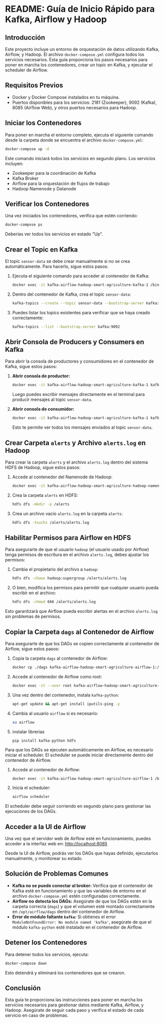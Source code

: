 # README: Guía de Inicio Rápido para Kafka, Airflow y Hadoop

## Introducción

Este proyecto incluye un entorno de orquestación de datos utilizando Kafka, Airflow, y Hadoop. El archivo `docker-compose.yml` configura todos los servicios necesarios. Esta guía proporciona los pasos necesarios para poner en marcha los contenedores, crear un topic en Kafka, y ejecutar el scheduler de Airflow.

## Requisitos Previos

- Docker y Docker Compose instalados en tu máquina.
- Puertos disponibles para los servicios: 2181 (Zookeeper), 9092 (Kafka), 8085 (Airflow Web), y otros puertos necesarios para Hadoop.

## Iniciar los Contenedores

Para poner en marcha el entorno completo, ejecuta el siguiente comando desde la carpeta donde se encuentra el archivo `docker-compose.yml`:

```bash
docker-compose up -d
```

Este comando iniciará todos los servicios en segundo plano. Los servicios incluyen:

- Zookeeper para la coordinación de Kafka
- Kafka Broker
- Airflow para la orquestación de flujos de trabajo
- Hadoop Namenode y Datanode

## Verificar los Contenedores

Una vez iniciados los contenedores, verifica que estén corriendo:

```bash
docker-compose ps
```

Deberías ver todos los servicios en estado "Up".

## Crear el Topic en Kafka

El topic `sensor-data` se debe crear manualmente si no se crea automáticamente. Para hacerlo, sigue estos pasos:

1. Ejecuta el siguiente comando para acceder al contenedor de Kafka:

   ```bash
   docker exec -it kafka-airflow-hadoop-smart-agriculture-kafka-1 /bin/bash
   ```

2. Dentro del contenedor de Kafka, crea el topic `sensor-data`:

   ```bash
   kafka-topics --create --topic sensor-data --bootstrap-server kafka:9092 --partitions 1 --replication-factor 1
   ```

3. Puedes listar los topics existentes para verificar que se haya creado correctamente:

   ```bash
   kafka-topics --list --bootstrap-server kafka:9092
   ```

## Abrir Consola de Producers y Consumers en Kafka

Para abrir la consola de productores y consumidores en el contenedor de Kafka, sigue estos pasos:

1. **Abrir consola de productor:**

   ```bash
   docker exec -it kafka-airflow-hadoop-smart-agriculture-kafka-1 kafka-console-producer --broker-list kafka:9092 --topic sensor-data
   ```

   Luego puedes escribir mensajes directamente en el terminal para producir mensajes al topic `sensor-data`.

2. **Abrir consola de consumidor:**

   ```bash
   docker exec -it kafka-airflow-hadoop-smart-agriculture-kafka-1 kafka-console-consumer --bootstrap-server kafka:9092 --topic sensor-data --from-beginning
   ```

   Esto te permite ver todos los mensajes enviados al topic `sensor-data`.

## Crear Carpeta `alerts` y Archivo `alerts.log` en Hadoop

Para crear la carpeta `alerts` y el archivo `alerts.log` dentro del sistema HDFS de Hadoop, sigue estos pasos:

1. Accede al contenedor del Namenode de Hadoop:

   ```bash
   docker exec -it kafka-airflow-hadoop-smart-agriculture-hadoop-namenode-1 /bin/bash
   ```

2. Crea la carpeta `alerts` en HDFS:

   ```bash
   hdfs dfs -mkdir -p /alerts
   ```

3. Crea un archivo vacío `alerts.log` en la carpeta `alerts`:

   ```bash
   hdfs dfs -touchz /alerts/alerts.log
   ```

## Habilitar Permisos para Airflow en HDFS

Para asegurarte de que el usuario `hadoop` (el usuario usado por Airflow) tenga permisos de escritura en el archivo `alerts.log`, debes ajustar los permisos:

1. Cambia el propietario del archivo a `hadoop`:

   ```bash
   hdfs dfs -chown hadoop:supergroup /alerts/alerts.log
   ```

2. O bien, modifica los permisos para permitir que cualquier usuario pueda escribir en el archivo:

   ```bash
   hdfs dfs -chmod 666 /alerts/alerts.log
   ```

Esto garantizará que Airflow pueda escribir alertas en el archivo `alerts.log` sin problemas de permisos.

## Copiar la Carpeta `dags` al Contenedor de Airflow

Para asegurarte de que los DAGs se copien correctamente al contenedor de Airflow, sigue estos pasos:

1. Copia la carpeta `dags` al contenedor de Airflow:

   ```bash
   docker cp ./dags kafka-airflow-hadoop-smart-agriculture-airflow-1:/opt/airflow/
   ```

2. Accede al contenedor de Airflow como root:

   ```bash
   docker exec -it --user root kafka-airflow-hadoop-smart-agriculture-airflow-1 /bin/bash
   ```

3. Una vez dentro del contenedor, instala `kafka-python`:

   ```bash
   apt-get update && apt-get install iputils-ping -y

   ```

4. Cambia al usuario `airflow` si es necesario:

   ```bash
   su airflow
   ```

5. instalar librerias

   ```
   pip install kafka-python hdfs
   ```

Para que los DAGs se ejecuten automáticamente en Airflow, es necesario iniciar el scheduler. El scheduler se puede iniciar directamente dentro del contenedor de Airflow.

1. Accede al contenedor de Airflow:

   ```bash
   docker exec -it kafka-airflow-hadoop-smart-agriculture-airflow-1 /bin/bash
   ```

2. Inicia el scheduler:

   ```bash
   airflow scheduler
   ```

El scheduler debe seguir corriendo en segundo plano para gestionar las ejecuciones de los DAGs.

## Acceder a la UI de Airflow

Una vez que el servidor web de Airflow esté en funcionamiento, puedes acceder a la interfaz web en: [http://localhost:8085](http://localhost:8085)

Desde la UI de Airflow, podrás ver los DAGs que hayas definido, ejecutarlos manualmente, y monitorear su estado.

## Solución de Problemas Comunes

- **Kafka no se puede conectar al broker:** Verifica que el contenedor de Kafka esté en funcionamiento y que las variables de entorno en el archivo `docker-compose.yml` estén configuradas correctamente.
- **Airflow no detecta los DAGs:** Asegúrate de que los DAGs estén en la carpeta correcta (`dags`) y que el volumen esté montado correctamente en `/opt/airflow/dags` dentro del contenedor de Airflow.
- **Error de módulo faltante ************************`kafka`************************:** Si obtienes el error `ModuleNotFoundError: No module named 'kafka'`, asegúrate de que el módulo `kafka-python` esté instalado en el contenedor de Airflow.

## Detener los Contenedores

Para detener todos los servicios, ejecuta:

```bash
docker-compose down
```

Esto detendrá y eliminará los contenedores que se crearon.

## Conclusión

Esta guía te proporciona las instrucciones para poner en marcha los servicios necesarios para gestionar datos mediante Kafka, Airflow, y Hadoop. Asegúrate de seguir cada paso y verifica el estado de cada servicio en caso de problemas.

